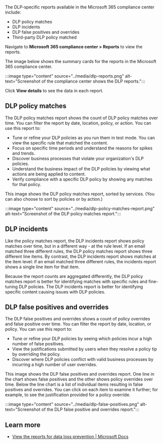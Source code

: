 The DLP-specific reports available in the Microsoft 365 compliance center include:

- DLP policy matches
- DLP incidents
- DLP false positives and overrides
- Third-party DLP policy matched

Navigate to **Microsoft 365 compliance center > Reports** to view the reports.

The image below shows the summary cards for the reports in the Microsoft 365 compliance center.

:::image type="content" source="../media/dlp-reports.png" alt-text="Screenshot of the compliance center shows the DLP reports.":::

Click **View details** to see the data in each report.

## DLP policy matches

The DLP policy matches report shows the count of DLP policy matches over time. You can filter the report by date, location, policy, or action. You can use this report to:

- Tune or refine your DLP policies as you run them in test mode. You can view the specific rule that matched the content.
- Focus on specific time periods and understand the reasons for spikes and trends.
- Discover business processes that violate your organization's DLP policies.
- Understand the business impact of the DLP policies by viewing what actions are being applied to content.
- Verify compliance with a specific DLP policy by showing any matches for that policy.

This image shows the DLP policy matches report, sorted by services. (You can also choose to sort by policies or by action.)

:::image type="content" source="../media/dlp-policy-matches-report.png" alt-text="Screenshot of the DLP policy matches report.":::

## DLP incidents

Like the policy matches report, the DLP incidents report shows policy matches over time, but in a different way - at the rule level. If an email matched three different rules, the DLP policy matches report shows three different line items. By contrast, the DLP incidents report shows matches at the item level: if an email matched three different rules, the incidents report shows a single line item for that item.

Because the report counts are aggregated differently, the DLP policy matches report is better for identifying matches with specific rules and fine-tuning DLP policies. The DLP incidents report is better for identifying specific content causing issues with DLP policies.

## DLP false positives and overrides

The DLP false positives and overrides shows a count of policy overrides and false positive over time. You can filter the report by date, location, or policy. You can use this report to:

- Tune or refine your DLP policies by seeing which policies incur a high number of false positives.
- View the justifications submitted by users when they resolve a policy tip by overriding the policy.
- Discover where DLP policies conflict with valid business processes by incurring a high number of user overrides.

This image shows the DLP false positives and overrides report. One line in the chart shows false positives and the other shows policy overrides over time. Below the line chart is a list of individual items resulting in false positives and overrides. You can click on each item to examine it further; for example, to see the justification provided for a policy override.

:::image type="content" source="../media/dlp-false-positives.png" alt-text="Screenshot of the DLP false positive and overrides report.":::

## Learn more

- [View the reports for data loss prevention | Microsoft Docs](/microsoft-365/compliance/view-the-dlp-reports)
